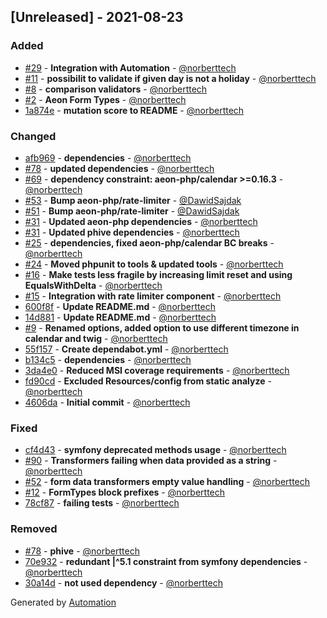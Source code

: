 ## [Unreleased] - 2021-08-23

### Added
- [#29](https://github.com/aeon-php/symfony-bundle/pull/29) - **Integration with Automation** - [@norberttech](https://github.com/norberttech)
- [#11](https://github.com/aeon-php/symfony-bundle/pull/11) - **possibilit to validate if given day is not a holiday** - [@norberttech](https://github.com/norberttech)
- [#8](https://github.com/aeon-php/symfony-bundle/pull/8) - **comparison validators** - [@norberttech](https://github.com/norberttech)
- [#2](https://github.com/aeon-php/symfony-bundle/pull/2) - **Aeon Form Types** - [@norberttech](https://github.com/norberttech)
- [1a874e](https://github.com/aeon-php/symfony-bundle/commit/1a874ef13537e683a646e228db5e33b223d44bb7) - **mutation score to README** - [@norberttech](https://github.com/norberttech)

### Changed
- [afb969](https://github.com/aeon-php/symfony-bundle/commit/afb969c36c340fa09ffa8a3f55b83475c4746986) - **dependencies** - [@norberttech](https://github.com/norberttech)
- [#78](https://github.com/aeon-php/symfony-bundle/pull/78) - **updated dependencies** - [@norberttech](https://github.com/norberttech)
- [#69](https://github.com/aeon-php/symfony-bundle/pull/69) - **dependency constraint: aeon-php/calendar >=0.16.3** - [@norberttech](https://github.com/norberttech)
- [#53](https://github.com/aeon-php/symfony-bundle/pull/53) - **Bump aeon-php/rate-limiter** - [@DawidSajdak](https://github.com/DawidSajdak)
- [#51](https://github.com/aeon-php/symfony-bundle/pull/51) - **Bump aeon-php/rate-limiter** - [@DawidSajdak](https://github.com/DawidSajdak)
- [#31](https://github.com/aeon-php/symfony-bundle/pull/31) - **Updated aeon-php dependencies** - [@norberttech](https://github.com/norberttech)
- [#31](https://github.com/aeon-php/symfony-bundle/pull/31) - **Updated phive dependencies** - [@norberttech](https://github.com/norberttech)
- [#25](https://github.com/aeon-php/symfony-bundle/pull/25) - **dependencies, fixed aeon-php/calendar BC breaks** - [@norberttech](https://github.com/norberttech)
- [#24](https://github.com/aeon-php/symfony-bundle/pull/24) - **Moved phpunit to tools & updated tools** - [@norberttech](https://github.com/norberttech)
- [#16](https://github.com/aeon-php/symfony-bundle/pull/16) - **Make tests less fragile by increasing limit reset and using EqualsWithDelta** - [@norberttech](https://github.com/norberttech)
- [#15](https://github.com/aeon-php/symfony-bundle/pull/15) - **Integration with rate limiter component** - [@norberttech](https://github.com/norberttech)
- [600f8f](https://github.com/aeon-php/symfony-bundle/commit/600f8f521c29f72e3d72be13ce6b5668b0b23bb4) - **Update README.md** - [@norberttech](https://github.com/norberttech)
- [14d881](https://github.com/aeon-php/symfony-bundle/commit/14d881fb274b53e584664482a86812c3ff2e20f9) - **Update README.md** - [@norberttech](https://github.com/norberttech)
- [#9](https://github.com/aeon-php/symfony-bundle/pull/9) - **Renamed options, added option to use different timezone in calendar and twig** - [@norberttech](https://github.com/norberttech)
- [55f157](https://github.com/aeon-php/symfony-bundle/commit/55f1573f60b20922482ae508961241e3e1ab34a1) - **Create dependabot.yml** - [@norberttech](https://github.com/norberttech)
- [b134c5](https://github.com/aeon-php/symfony-bundle/commit/b134c56e70b37f2f3d2094b84d46e43df69cbfb4) - **dependencies** - [@norberttech](https://github.com/norberttech)
- [3da4e0](https://github.com/aeon-php/symfony-bundle/commit/3da4e05b34ec042c22dc3f8c913a163c2223ea03) - **Reduced MSI coverage requirements** - [@norberttech](https://github.com/norberttech)
- [fd90cd](https://github.com/aeon-php/symfony-bundle/commit/fd90cd87a206e7885162d0c5d0b236b78e27a8f6) - **Excluded Resources/config from static analyze** - [@norberttech](https://github.com/norberttech)
- [4606da](https://github.com/aeon-php/symfony-bundle/commit/4606daf0e77bd210a56d134367ca1aa41a46d656) - **Initial commit** - [@norberttech](https://github.com/norberttech)

### Fixed
- [cf4d43](https://github.com/aeon-php/symfony-bundle/commit/cf4d430ee4229455999ecad9336d089f31297bc7) - **symfony deprecated methods usage** - [@norberttech](https://github.com/norberttech)
- [#90](https://github.com/aeon-php/symfony-bundle/pull/90) - **Transformers failing when data provided as a string** - [@norberttech](https://github.com/norberttech)
- [#52](https://github.com/aeon-php/symfony-bundle/pull/52) - **form data transformers empty value handling** - [@norberttech](https://github.com/norberttech)
- [#12](https://github.com/aeon-php/symfony-bundle/pull/12) - **FormTypes block prefixes** - [@norberttech](https://github.com/norberttech)
- [78cf87](https://github.com/aeon-php/symfony-bundle/commit/78cf878e836577b2b434f1c969ffe6afd90be2e1) - **failing tests** - [@norberttech](https://github.com/norberttech)

### Removed
- [#78](https://github.com/aeon-php/symfony-bundle/pull/78) - **phive** - [@norberttech](https://github.com/norberttech)
- [70e932](https://github.com/aeon-php/symfony-bundle/commit/70e9321b2ceda4c1895e8e1f8496a9b6fdc5fdb9) - **redundant |^5.1 constraint from symfony dependencies** - [@norberttech](https://github.com/norberttech)
- [30a14d](https://github.com/aeon-php/symfony-bundle/commit/30a14db1e6b5bdb4a971d09215eb3d7be2cad319) - **not used dependency** - [@norberttech](https://github.com/norberttech)

Generated by [Automation](https://github.com/aeon-php/automation)
